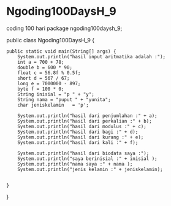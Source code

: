# Ngoding100DaysH_9
coding 100 hari
package ngoding100daysh_9;

public class Ngoding100DaysH_9 {

    public static void main(String[] args) {
        System.out.println("hasil input aritmatika adalah :");
        int a = 700 + 78;
        double b = 600 * 90;
        float c = 56.8f % 0.5f;
        short d = 567 / 67;
        long e = 7000000 - 897;
        byte f = 100 * 0;
        String inisial = "p " + "y";
        String nama = "puput " + "yunita";
        char jeniskelamin   = 'p';

        System.out.println("hasil dari penjumlahan :" + a);
        System.out.println("hasil dari perkalian :" + b);
        System.out.println("hasil dari modulus :" + c);
        System.out.println("hasil dari bagi :" + d);
        System.out.println("hasil dari kurang :" + e);
        System.out.println("hasil dari kali :" + f);
        
        System.out.println("hasil dari biodata saya :");
        System.out.println("saya berinisial :" + inisial );
        System.out.println("nama saya :" + nama );
        System.out.println("jenis kelamin :" + jeniskelamin);
        
        
    }
    
}
